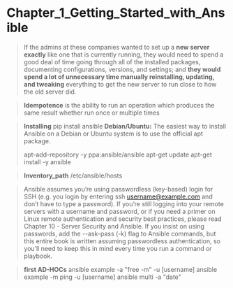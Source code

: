 # Chapter_1_Getting_Started_with_Ansible

>If the admins at these companies wanted to set up a __new server exactly__ like one that is currently
running, they would need to spend a good deal of time going through all of the installed packages,
documenting configurations, versions, and settings; and __they would spend a lot of unnecessary time
manually reinstalling, updating, and tweaking__ everything to get the new server to run close to how
the old server did.

>__Idempotence__ is the ability to run an operation which produces the same result whether
run once or multiple times

>__Installing__
pip install ansible
>__Debian/Ubuntu:__
The easiest way to install Ansible on a Debian or Ubuntu system is to use the official apt package.
>
>apt-add-repository -y ppa:ansible/ansible
>apt-get update
>apt-get install -y ansible

> __Inventory_path__
/etc/ansible/hosts

>Ansible assumes you’re using passwordless (key-based) login for SSH (e.g. you login by
entering ssh username@example.com and don’t have to type a password). If you’re still
logging into your remote servers with a username and password, or if you need a primer
on Linux remote authentication and security best practices, please read Chapter 10 - Server
Security and Ansible. If you insist on using passwords, add the --ask-pass (-k) flag to
Ansible commands, but this entire book is written assuming passwordless authentication,
so you’ll need to keep this in mind every time you run a command or playbook.

>__first AD-HOCs__
ansible example -a "free -m" -u [username]
ansible example -m ping -u [username]
ansible multi -a "date"
